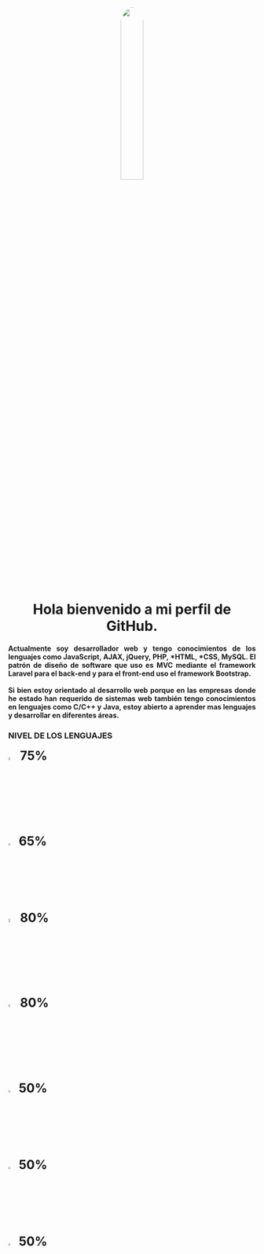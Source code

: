 <div align="center">
  <img  width="30%" style="border-radius: 100%" src="https://media3.giphy.com/media/qgQUggAC3Pfv687qPC/giphy.gif">
</div>
<div id="header" style="text-align: center;">
  <h1 align="center" >Hola bienvenido a mi perfil de GitHub.</h1>
</div>

<div id="badges" style="text-align: justify;">
  <h4>
    Actualmente soy desarrollador web y tengo conocimientos de los lenguajes como JavaScript, AJAX, jQuery, PHP, *HTML, *CSS, MySQL. El patrón de diseño de software que uso es MVC mediante el framework Laravel para el back-end y para el front-end uso el framework Bootstrap.<br><br>
    Si bien estoy orientado al desarrollo web porque en las empresas donde he estado han requerido de sistemas web también tengo conocimientos en lenguajes como C/C++ y Java, estoy abierto a aprender mas lenguajes y desarrollar en diferentes áreas.
  </h4>
</div>

<div>
  <h3>NIVEL DE LOS LENGUAJES</h3>
  <img width="4%" height="auto" src="https://upload.wikimedia.org/wikipedia/commons/thumb/2/27/PHP-logo.svg/711px-PHP-logo.svg.png">
  <label style="font-size: 25px; font-weight: bold;">75%</label><br>
  <img width="3.5%" style="margin-top: 5px;" height="auto" src="https://encrypted-tbn0.gstatic.com/images?q=tbn:ANd9GcSCFmj9qg68AFAx8H7Xo5x20h4Ozi3ug1gXUdKqKnSBUfMdXuOKxMCpV4nsVecAwPNjwPs&usqp=CAU">
  <label style="font-size: 25px; font-weight: bold;">65%</label><br>
  <img width="4%" style="margin-top: 5px;" height="auto" src="https://e7.pngegg.com/pngimages/747/798/png-clipart-mysql-mysql.png">
  <label style="font-size: 25px; font-weight: bold;">80%</label><br>
  <img width="4%" style="margin-top: 5px;" height="auto" src="https://encrypted-tbn0.gstatic.com/images?q=tbn:ANd9GcQpngGRjYX1ca7qAADU3K6eGLj7ShQE3L2otdzfryl_Y9Ht2QRoQKYQbsXd36XIxMbYOw0&usqp=CAU">
  <label style="font-size: 25px; font-weight: bold;">80%</label><br>
  <img width="3.5%" style="margin-top: 5px;" height="auto" src="https://upload.wikimedia.org/wikipedia/commons/thumb/d/d5/CSS3_logo_and_wordmark.svg/1200px-CSS3_logo_and_wordmark.svg.png">
  <label style="font-size: 25px; font-weight: bold;">50%</label><br>
  <img width="3.5%" style="margin-top: 5px;" height="auto" src="https://upload.wikimedia.org/wikipedia/commons/thumb/1/18/ISO_C%2B%2B_Logo.svg/1200px-ISO_C%2B%2B_Logo.svg.png">
  <label style="font-size: 25px; font-weight: bold;">50%</label><br>
  <img width="3.5%" style="margin-top: 5px;" height="auto" src="https://upload.wikimedia.org/wikipedia/en/thumb/3/30/Java_programming_language_logo.svg/1200px-Java_programming_language_logo.svg.png">
  <label style="font-size: 25px; font-weight: bold;">50%</label><br>
</div>
